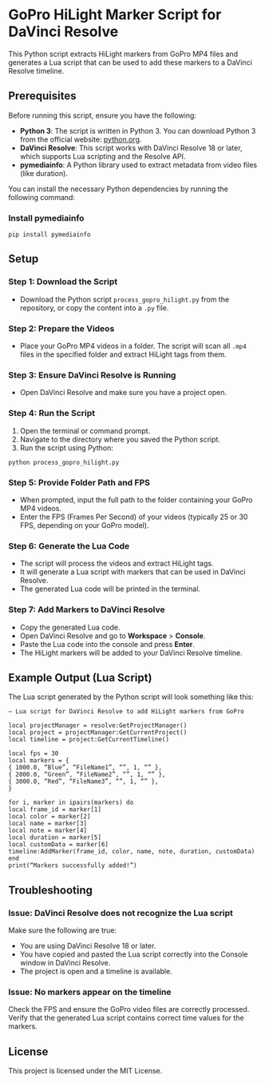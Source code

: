 # GoPro HiLight Marker Script for DaVinci Resolve

This Python script extracts HiLight markers from GoPro MP4 files and generates a Lua script that can be used to add these markers to a DaVinci Resolve timeline.

## Prerequisites

Before running this script, ensure you have the following:

- **Python 3**: The script is written in Python 3. You can download Python 3 from the official website: [python.org](https://www.python.org/).
- **DaVinci Resolve**: This script works with DaVinci Resolve 18 or later, which supports Lua scripting and the Resolve API.
- **pymediainfo**: A Python library used to extract metadata from video files (like duration).

You can install the necessary Python dependencies by running the following command:

### Install pymediainfo
`pip install pymediainfo`

## Setup

### Step 1: Download the Script

- Download the Python script `process_gopro_hilight.py` from the repository, or copy the content into a `.py` file.

### Step 2: Prepare the Videos

- Place your GoPro MP4 videos in a folder. The script will scan all `.mp4` files in the specified folder and extract HiLight tags from them.

### Step 3: Ensure DaVinci Resolve is Running

- Open DaVinci Resolve and make sure you have a project open.

### Step 4: Run the Script

1. Open the terminal or command prompt.
2. Navigate to the directory where you saved the Python script.
3. Run the script using Python:

`python process_gopro_hilight.py`

### Step 5: Provide Folder Path and FPS

- When prompted, input the full path to the folder containing your GoPro MP4 videos.
- Enter the FPS (Frames Per Second) of your videos (typically 25 or 30 FPS, depending on your GoPro model).

### Step 6: Generate the Lua Code

- The script will process the videos and extract HiLight tags.
- It will generate a Lua script with markers that can be used in DaVinci Resolve.
- The generated Lua code will be printed in the terminal.

### Step 7: Add Markers to DaVinci Resolve

- Copy the generated Lua code.
- Open DaVinci Resolve and go to **Workspace** > **Console**.
- Paste the Lua code into the console and press **Enter**.
- The HiLight markers will be added to your DaVinci Resolve timeline.

## Example Output (Lua Script)

The Lua script generated by the Python script will look something like this:

```
– Lua script for DaVinci Resolve to add HiLight markers from GoPro

local projectManager = resolve:GetProjectManager()
local project = projectManager:GetCurrentProject()
local timeline = project:GetCurrentTimeline()

local fps = 30
local markers = {
{ 1000.0, “Blue”, “FileName1”, “”, 1, “” },
{ 2000.0, “Green”, “FileName2”, “”, 1, “” },
{ 3000.0, “Red”, “FileName3”, “”, 1, “” },
}

for i, marker in ipairs(markers) do
local frame_id = marker[1]
local color = marker[2]
local name = marker[3]
local note = marker[4]
local duration = marker[5]
local customData = marker[6]
timeline:AddMarker(frame_id, color, name, note, duration, customData)
end
print(“Markers successfully added!”)
```

## Troubleshooting

### Issue: DaVinci Resolve does not recognize the Lua script

Make sure the following are true:
- You are using DaVinci Resolve 18 or later.
- You have copied and pasted the Lua script correctly into the Console window in DaVinci Resolve.
- The project is open and a timeline is available.

### Issue: No markers appear on the timeline

Check the FPS and ensure the GoPro video files are correctly processed. Verify that the generated Lua script contains correct time values for the markers.

## License

This project is licensed under the MIT License.
